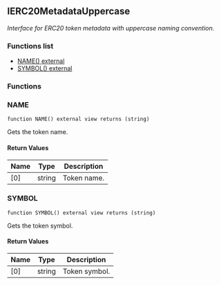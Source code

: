 
## IERC20MetadataUppercase

_Interface for ERC20 token metadata with uppercase naming convention._

### Functions list
- [NAME() external](#name)
- [SYMBOL() external](#symbol)

### Functions
### NAME

```solidity
function NAME() external view returns (string)
```
Gets the token name.

#### Return Values

| Name | Type | Description |
| ---- | ---- | ----------- |
[0] | string | Token name. |

### SYMBOL

```solidity
function SYMBOL() external view returns (string)
```
Gets the token symbol.

#### Return Values

| Name | Type | Description |
| ---- | ---- | ----------- |
[0] | string | Token symbol. |

